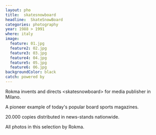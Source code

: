 ```yaml
---
layout: pho
title:  skatesnowboard
headline:  SkateSnowBoard
categories: photography
year: 1988 > 1991
where: italy
image:
  feature: 01.jpg
  feature2: 02.jpg
  feature3: 03.jpg
  feature4: 04.jpg
  feature5: 05.jpg
  feature6: 06.jpg
backgroundColor: black
catch: powered by  
---
```

Rokma invents and directs &lt;skatesnowboard&gt; for media publisher in Milano. 

A pioneer example of today's popular board sports magazines.

20.000 copies distributed in news-stands nationwide.

All photos in this selection by Rokma.
